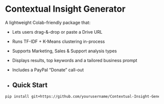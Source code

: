 # Contextual Insight Generator

A lightweight Colab-friendly package that:

- Lets users drag-&-drop or paste a Drive URL  
- Runs TF-IDF + K-Means clustering in-process  
- Supports Marketing, Sales & Support analysis types  
- Displays results, top keywords and a tailored business prompt  
- Includes a PayPal “Donate” call-out

- ## Quick Start

```bash
pip install git+https://github.com/yourusername/Contextual-Insight-Generator.git
